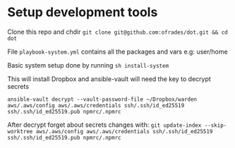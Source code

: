 # Setup development tools

Clone this repo and chdir `git clone git@github.com:ofrades/dot.git && cd dot`

File `playbook-system.yml` contains all the packages and vars e.g: user/home

Basic system setup done by running `sh install-system`

This will install Dropbox and ansible-vault will need the key to decrypt secrets

`ansible-vault decrypt --vault-password-file ~/Dropbox/warden aws/.aws/config aws/.aws/credentials ssh/.ssh/id_ed25519 ssh/.ssh/id_ed25519.pub npmrc/.npmrc`

After decrypt forget about secrets changes with:
`git update-index --skip-worktree aws/.aws/config aws/.aws/credentials ssh/.ssh/id_ed25519 ssh/.ssh/id_ed25519.pub npmrc/.npmrc`
